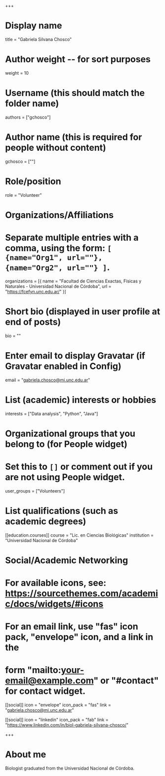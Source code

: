 +++
# Display name
title = "Gabriela Silvana Chosco"

# Author weight -- for sort purposes
weight = 10

# Username (this should match the folder name)
authors = ["gchosco"]

# Author name (this is required for people without content)
gchosco = [""]

# Role/position
role = "Volunteer"

# Organizations/Affiliations
#   Separate multiple entries with a comma, using the form: `[ {name="Org1", url=""}, {name="Org2", url=""} ]`.
organizations = [{ name = "Facultad de Ciencias Exactas, Físicas y Naturales - Universidad Nacional de Córdoba", url = "https://fcefyn.unc.edu.ar/" }]

# Short bio (displayed in user profile at end of posts)
bio = ""

# Enter email to display Gravatar (if Gravatar enabled in Config)
email = "gabriela.chosco@mi.unc.edu.ar"

# List (academic) interests or hobbies
interests = ["Data analysis", "Python", "Java"]

# Organizational groups that you belong to (for People widget)
#   Set this to `[]` or comment out if you are not using People widget.
user_groups = ["Volunteers"]

# List qualifications (such as academic degrees)
[[education.courses]]
course = "Lic. en Ciencias Biológicas"
institution = "Universidad Nacional de Córdoba"



# Social/Academic Networking
# For available icons, see: https://sourcethemes.com/academic/docs/widgets/#icons
#   For an email link, use "fas" icon pack, "envelope" icon, and a link in the
#   form "mailto:your-email@example.com" or "#contact" for contact widget.

[[social]]
  icon = "envelope"
  icon_pack = "fas"
  link = "gabriela.chosco@mi.unc.edu.ar"


[[social]]
  icon = "linkedin"
  icon_pack = "fab"
  link = "https://www.linkedin.com/in/biol-gabriela-silvana-chosco/"

+++

# About me 
Biologist graduated from the Universidad Nacional de Córdoba.